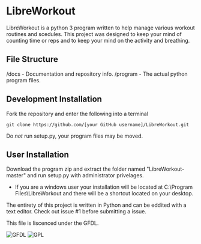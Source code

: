 # LibreWorkout
LibreWorkout is a python 3 program written to help manage various workout routines and scedules. This project was designed to keep your mind of counting time or reps and to keep your mind on the activity and breathing.

## File Structure
/docs - Documentation and repository info.
/program - The actual python program files.

## Development Installation
Fork the repository and enter the following into a terminal
```
git clone https://github.com/[your GitHub username]/LibreWorkout.git
```
Do *not* run setup.py, your program files may be moved.
## User Installation
Download the program zip and extract the folder named "LibreWorkout-master" and run setup.py with administrator privelages.
* If you are a windows user your installation will be located at C:\Program Files\LibreWorkout and there will be a shortcut located on your desktop.

The entirety of this project is written in Python and can be eddited with a text editor.
Check out issue #1 before submitting a issue.

This file is liscenced under the GFDL.

![GFDL](https://www.gnu.org/graphics/gfdl-logo-small.png) ![GPL](https://www.gnu.org/graphics/gplv3-127x51.png)
